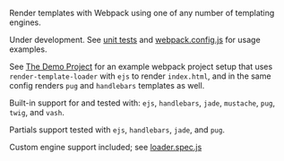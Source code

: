 Render templates with Webpack using one of any number of templating engines.

Under development. See [unit tests](https://github.com/jabney/render-template-loader/tree/master/test) and [webpack.config.js](https://github.com/jabney/render-template-loader/blob/master/dev/webpack.config.js) for usage examples.

See [The Demo Project](https://github.com/jabney/render-template-loader-demo) for an example webpack project setup that uses `render-template-loader` with `ejs` to render `index.html`, and in the same config renders `pug` and `handlebars` templates as well.

Built-in support for and tested with: `ejs`, `handlebars`, `jade`, `mustache`, `pug`, `twig`, and `vash`.

Partials support tested with `ejs`, `handlebars`, `jade`, and `pug`.

Custom engine support included; see [loader.spec.js](https://github.com/jabney/render-template-loader/blob/master/test/loader.spec.js)
